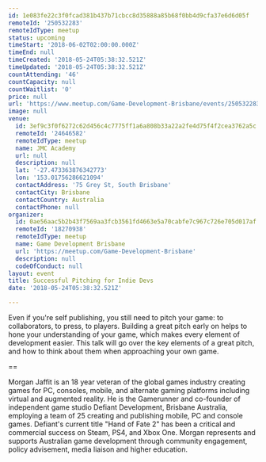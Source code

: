 ```yaml
---
id: 1e083fe22c3f0fcad381b437b71cbcc8d35888a85b68f0bb4d9cfa37e6d6d05f
remoteId: '250532283'
remoteIdType: meetup
status: upcoming
timeStart: '2018-06-02T02:00:00.000Z'
timeEnd: null
timeCreated: '2018-05-24T05:38:32.521Z'
timeUpdated: '2018-05-24T05:38:32.521Z'
countAttending: '46'
countCapacity: null
countWaitlist: '0'
price: null
url: 'https://www.meetup.com/Game-Development-Brisbane/events/250532283/'
image: null
venue:
  id: 3ef9c3f0f6272c62d456c4c7775ff1a6a808b33a22a2fe4d75f4f2cea3762a5c
  remoteId: '24646582'
  remoteIdType: meetup
  name: JMC Academy
  url: null
  description: null
  lat: '-27.473363876342773'
  lon: '153.01756286621094'
  contactAddress: '75 Grey St, South Brisbane'
  contactCity: Brisbane
  contactCountry: Australia
  contactPhone: null
organizer:
  id: 0ae56aac5b2b43f7569aa3fcb3561fd4663e5a70cabfe7c967c726e705d017af
  remoteId: '18270938'
  remoteIdType: meetup
  name: Game Development Brisbane
  url: 'https://meetup.com/Game-Development-Brisbane'
  description: null
  codeOfConduct: null
layout: event
title: Successful Pitching for Indie Devs
date: '2018-05-24T05:38:32.521Z'

---
```

<p>Even if you're self publishing, you still need to pitch your game: to collaborators, to press, to players. Building a great pitch early on helps to hone your understanding of your game, which makes every element of development easier. This talk will go over the key elements of a great pitch, and how to think about them when approaching your own game.</p> <p>==</p> <p>Morgan Jaffit is an 18 year veteran of the global games industry creating games for PC, consoles, mobile, and alternate gaming platforms including virtual and augmented reality. He is the Gamerunner and co-founder of independent game studio Defiant Development, Brisbane Australia, employing a team of 25 creating and publishing mobile, PC and console games. Defiant's current title "Hand of Fate 2" has been a critical and commercial success on Steam, PS4, and Xbox One. Morgan represents and supports Australian game development through community engagement, policy advisement, media liaison and higher education.</p>
